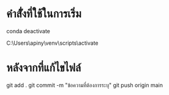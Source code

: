 # คำสั่้งที่ใช้ในการเริ่ม

 conda deactivate

 C:\Users\apiny\venv\scripts\activate

# หลังจากที่แก้ไขไฟล์
 git add .
 git commit -m "ข้อความที่ต้องการระบุ"
 git push origin main